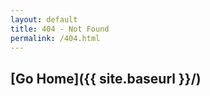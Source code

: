 ```yaml
---
layout: default
title: 404 - Not Found
permalink: /404.html
---
```


<script>plausible("404",{ props: { path: document.location.pathname } });</script>
## [Go Home]({{ site.baseurl }}/)
